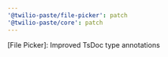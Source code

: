 ```yaml
---
'@twilio-paste/file-picker': patch
'@twilio-paste/core': patch
---
```


[File Picker]: Improved TsDoc type annotations
